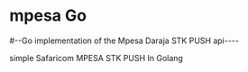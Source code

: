 # mpesa Go

#--Go implementation of the Mpesa Daraja  STK PUSH api----

simple Safaricom MPESA STK PUSH In Golang
